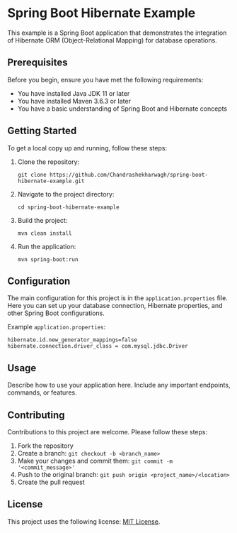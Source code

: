# Spring Boot Hibernate Example

This example is a Spring Boot application that demonstrates the integration of Hibernate ORM (Object-Relational Mapping) for database operations.

## Prerequisites

Before you begin, ensure you have met the following requirements:

* You have installed Java JDK 11 or later
* You have installed Maven 3.6.3 or later
* You have a basic understanding of Spring Boot and Hibernate concepts

## Getting Started

To get a local copy up and running, follow these steps:

1. Clone the repository:
   ```
   git clone https://github.com/Chandrashekharwagh/spring-boot-hibernate-example.git
   ```

2. Navigate to the project directory:
   ```
   cd spring-boot-hibernate-example
   ```

3. Build the project:
   ```
   mvn clean install
   ```

4. Run the application:
   ```
   mvn spring-boot:run
   ```

## Configuration

The main configuration for this project is in the `application.properties` file. Here you can set up your database connection, Hibernate properties, and other Spring Boot configurations.

Example `application.properties`:

```properties
hibernate.id.new_generator_mappings=false
hibernate.connection.driver_class = com.mysql.jdbc.Driver
```

## Usage

Describe how to use your application here. Include any important endpoints, commands, or features.

## Contributing

Contributions to this project are welcome. Please follow these steps:

1. Fork the repository
2. Create a branch: `git checkout -b <branch_name>`
3. Make your changes and commit them: `git commit -m '<commit_message>'`
4. Push to the original branch: `git push origin <project_name>/<location>`
5. Create the pull request

## License

This project uses the following license: [MIT License](https://opensource.org/licenses/MIT).
